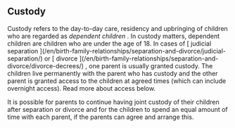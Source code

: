 ##  Custody

Custody refers to the day-to-day care, residency and upbringing of children
who are regarded as _dependent children_ . In custody matters, dependent
children are children who are under the age of 18. In cases of [ judicial
separation ](/en/birth-family-relationships/separation-and-divorce/judicial-
separation/) or [ divorce ](/en/birth-family-relationships/separation-and-
divorce/divorce-decrees/) , one parent is usually granted custody. The
children live permanently with the parent who has custody and the other parent
is granted access to the children at agreed times (which can include overnight
access). Read more about access below.

It is possible for parents to continue having joint custody of their children
after separation or divorce and for the children to spend an equal amount of
time with each parent, if the parents can agree and arrange this.
